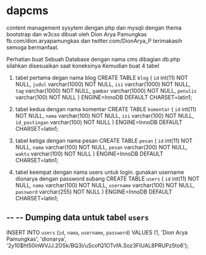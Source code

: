# dapcms
content management sysytem dengan php dan mysqli dengan thema bootstrap dan w3css
dibuat oleh Dion Arya Pamungkas
fb.com/dion.aryapamungkas dan twitter.com/DionArya_P terimakasih semoga bermanfaat.

Perhatian buat Sebuah Database dengan nama cms dibagian db.php silahkan disesuaikan saat koneksinya
Kemudian buat 4 tabel

1. tabel pertama degan nama blog
CREATE TABLE `blog` (
  `id` int(11) NOT NULL,
  `judul` varchar(1000) NOT NULL,
  `isi` varchar(1000) NOT NULL,
  `tag` varchar(1000) NOT NULL,
  `gambar` varchar(1000) NOT NULL,
  `penulis` varchar(100) NOT NULL
) ENGINE=InnoDB DEFAULT CHARSET=latin1;

2. tabel kedua dengan nama komentar
CREATE TABLE `komentar` (
  `id` int(11) NOT NULL,
  `nama` varchar(100) NOT NULL,
  `isi` varchar(100) NOT NULL,
  `id_postingan` varchar(100) NOT NULL
) ENGINE=InnoDB DEFAULT CHARSET=latin1;

3. tabel ketiga dengan nama pesan
CREATE TABLE `pesan` (
  `id` int(11) NOT NULL,
  `nama` varchar(100) NOT NULL,
  `pesan` varchar(300) NOT NULL,
  `waktu` varchar(100) NOT NULL
) ENGINE=InnoDB DEFAULT CHARSET=latin1;

4. tabel keempat dengan nama users untuk login. gunakan username dionarya dengan password subang
CREATE TABLE `users` (
  `id` int(11) NOT NULL,
  `nama` varchar(100) NOT NULL,
  `username` varchar(100) NOT NULL,
  `password` varchar(255) NOT NULL
) ENGINE=InnoDB DEFAULT CHARSET=latin1;

--
-- Dumping data untuk tabel `users`
--

INSERT INTO `users` (`id`, `nama`, `username`, `password`) VALUES
(1, 'Dion Arya Pamungkas', 'dionarya', '$2y$10$ht50inWVJJ.2OSk/BQ3i/uScofQ1OTvfA.Soz3FIUAL8PRUPz5to6');
